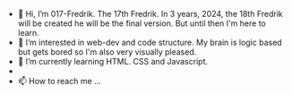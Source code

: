 - 👋 Hi, I’m 017-Fredrik. The 17th Fredrik. In 3 years, 2024, the 18th Fredrik will be created he will be the final version. But until then I'm here to learn.
- 👀 I’m interested in web-dev and code structure. My brain is logic based but gets bored so I'm also very visually pleased.
- 🌱 I’m currently learning HTML. CSS and Javascript.
- 
- 📫 How to reach me ...

<!---
017-Fredrik/017-Fredrik is a ✨ special ✨ repository because its `README.md` (this file) appears on your GitHub profile.
You can click the Preview link to take a look at your changes.
--->
